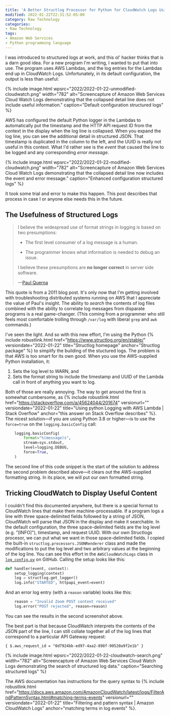 ```yaml
---
title: 'A Better Structlog Processor for Python for CloudWatch Logs Using AWS Lambda'
modified: 2022-01-22T22:31:52-05:00
category: Raw Technology
categories:
- Raw Technology
tags:
- Amazon Web Services
- Python programming language
---
```

I was introduced to structured logs at work, and this ol' hacker thinks that is a darn good idea. 
For a new program I'm writing, I wanted to put that into use. 
The program uses AWS Lambdas, and the log entries for the Lambdas end up in CloudWatch Logs. 
Unfortunately, in its default configuration, the output is less than useful:

{% include image.html wpsrc="2022/2022-01-22-unmodified-cloudwatch.png" width="782" alt="Screencapture of Amazon Web Services Cloud Watch Logs demonstrating that the collapsed detail line does not include useful information." caption="Default configuration structured logs" %} 

AWS has configured the default Python logger in the Lambdas to automatically put the timestamp and the HTTP API request ID from the context in the display when the log line is collapsed. 
When you expand the log line, you can see the additional detail in structured JSON. 
That timestamp is duplicated in the column to the left, and the UUID is really not useful in this context. 
What I'd rather see is the _event_ that caused the line to be logged and any corresponding _error message_.

{% include image.html wpsrc="2022/2022-01-22-modified-cloudwatch.png" width="782" alt="Screencapture of Amazon Web Services Cloud Watch Logs demonstrating that the collapsed detail line now includes the event and error message." caption="Enhanced configuration structured logs" %} 

It took some trial and error to make this happen. 
This post describes that process in case I or anyone else needs this in the future.

## The Usefulness of Structured Logs

<blockquote>
<div><p>I believe the widespread use of format strings in logging is based on two presumptions:</p>
<ul class="simple">
<li><p>The first level consumer of a log message is a human.</p></li>
<li><p>The programmer knows what information is needed to debug an issue.</p></li>
</ul>
<p>I believe these presumptions are <strong>no longer correct</strong> in server side software.</p>
<p class="attribution">—<a class="reference external" href="https://paul.querna.org/articles/2011/12/26/log-for-machines-in-json/">Paul Querna</a></p>
</div></blockquote>

This quote is from a 2011 blog post. 
It's only now that I'm getting involved with troubleshooting distributed systems running on AWS that I appreciate the value of Paul's insight.
The ability to _search_ the contents of log files combined with the ability to correlate log messages from disparate programs is a real game-changer. 
(This coming from a programmer who still feels most comfortable trolling through `/var/log` with liberal `grep` and `awk` commands.) 

I've seen the light. 
And so with this new effort, I'm using the Python {% include robustlink.html href="https://www.structlog.org/en/stable/" versiondate="2022-01-22" title="Structlog homepage" anchor="Structlog package" %} to simplify the building of the stuctured logs. 
The problem is that AWS is too smart for its own good. 
When you use the AWS-supplied Python installation, it:

1. Sets the log level to WARN, and
2.  Sets the format string to include the timestamp and UUID of the Lambda call in front of anything you want to log.

Both of those are really annoying. 
The way to get around the first is somewhat cumbersome, as {% include robustlink.html href="https://stackoverflow.com/a/45624044/201674" versionurl="" versiondate="2022-01-22" title="Using python Logging with AWS Lambda | Stack Overflow" anchor="this answer on Stack Overflow describes" %}. 
The nicest solution—if you are using Python 3.8 or higher—is to use the `force=true` on the `logging.basicConfig` call:

```python
    logging.basicConfig(
        format="%(message)s",
        stream=sys.stdout,
        level=logging.DEBUG,
        force=True,
    )
```


The second line of this code snippet is the start of the solution to address the second problem described above—it clears out the AWS-supplied formatting string. 
In its place, we will put our own formatted string.

## Tricking CloudWatch to Display Useful Content
I couldn't find this documented anywhere, but there is a special format to CloudWatch lines that make them machine-processable. 
If a program logs a line with three space-delimited fields followed by a string of JSON, CloudWatch will parse that JSON in the display and make it searchable. 
In the default configuration, the three space-delimited fields are the log level (e.g. "[INFO]"), timestamp, and request UUID. 
With our own Structlogs procesor, we can put what we want in those space-delimited fields. 
I copied the built-in `structlog.processors.JSONRenderer` class and made the modifications to put the log level and two arbitrary values at the beginning of the log line. 
You can see this effort in the `AWSCloudWatchLogs` class in [`log_config.py`](https://github.com/openlibraryenvironment/serverless-zoom-recordings/blob/main/serverless_zoom_recordings/util/log_config.py) on GitHub.
Calling the setup looks like this:

```python
def handler(event, context):
    setup_logging(context)
    log = structlog.get_logger()
    log.info("STARTED", httpapi_event=event)
```

And an error log entry (with a `reason` variable) looks like this:

```python
    reason = "Invalid Zoom POST content received"
    log.error("POST rejected", reason=reason)
```

You can see the results in the second screenshot above.

The best part is that because CloudWatch interprets the contents of the JSON part of the line, I can still collate together all of the log lines that correspond to a particular API Gateway request:

```text
{ $.aws_request_id = "0d7924bb-ed97-4aa2-898f-90520a9f2e1b" }
```

{% include image.html wpsrc="2022/2022-01-22-cloudwatch-search.png" width="782" alt="Screencapture of Amazon Web Services Cloud Watch Logs demonstrating the search of structured log data." caption="Searching structured logs" %} 

The AWS documentation has instructions for the query syntax to {% include robustlink.html href="https://docs.aws.amazon.com/AmazonCloudWatch/latest/logs/FilterAndPatternSyntax.html#matching-terms-events" versionurl="" versiondate="2022-01-22" title="Filtering and pattern syntax | Amazon CloudWatch Logs" anchor="matching terms in log events" %}.